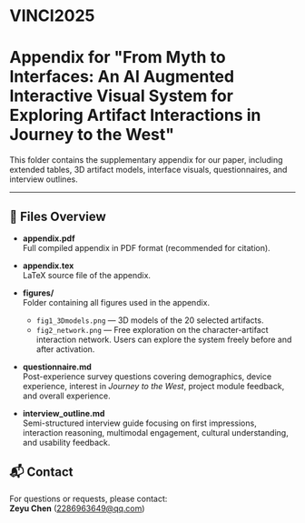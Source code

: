 # VINCI2025
# Appendix for "From Myth to Interfaces: An AI Augmented Interactive Visual System for Exploring Artifact Interactions in Journey to the West"

This folder contains the supplementary appendix for our paper, including extended tables, 3D artifact models, interface visuals, questionnaires, and interview outlines.

---

## 📘 Files Overview

- **appendix.pdf**  
  Full compiled appendix in PDF format (recommended for citation).

- **appendix.tex**  
  LaTeX source file of the appendix.

- **figures/**  
  Folder containing all figures used in the appendix.  
  - `fig1_3Dmodels.png` — 3D models of the 20 selected artifacts.  
  - `fig2_network.png` —  Free exploration on the character-artifact interaction network. Users can explore the system freely before and after
  activation.  

- **questionnaire.md**  
  Post-experience survey questions covering demographics, device experience, interest in *Journey to the West*, project module feedback, and overall experience.

- **interview_outline.md**  
  Semi-structured interview guide focusing on first impressions, interaction reasoning, multimodal engagement, cultural understanding, and usability feedback.

## 📬 Contact
For questions or requests, please contact:  
**Zeyu Chen** (2286963649@qq.com)
